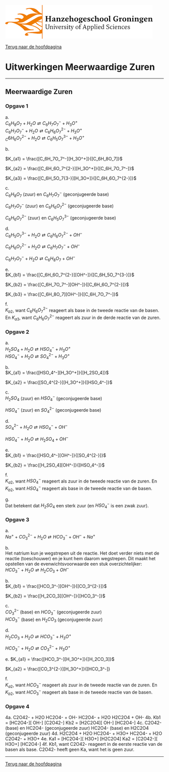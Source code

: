 ![Hanze](../hanze/hanze.png)

[Terug naar de hoofdpagina ](../index.md)

# Uitwerkingen Meerwaardige Zuren

---

## Meerwaardige Zuren

### Opgave 1
a.  
$C_6H_8O_7 + H_2O \rightleftarrows C_6H_7O_7^- + H_3O^+$  
$C_6H_7O_7^- + H_2O \rightleftarrows C_6H_6O_7^{2-} + H_3O^+$  
$_C6H_6O_7^{2-}+ H_2O \rightleftarrows C_6H_5O_7^{3-} + H_3O^+$  

b.  

$K_{a1} = \frac{[C_6H_7O_7^-][H_3O^+]}{[C_6H_8O_7]}$  

$K_{a2} = \frac{[C_6H_6O_7^{2-}][H_3O^+]}{[C_6H_7O_7^-]}$  

$K_{a3} = \frac{[C_6H_5O_7{3-}][H_3O+]}{[C_6H_6O_7^{2-}]}$  


c.  
$C_6H_8O_7$ (zuur) en $C_6H_7O_7^-$ (geconjugeerde base)  

$C_6H_7O_7^-$ (zuur) en $C_6H_6O_7^{2-}$ (geconjugeerde base)  

$C_6H_6O_7^{2-}$ (zuur) en $C_6H_5O_7^{3-}$ (geconjugeerde base)

d.  
$C_6H_5O_7^{3-} + H_2O \rightleftarrows C_6H_6O_7^{2-} + OH^-$  

$C_6H_6O_7^{2-} + H_2O \rightleftarrows C_6H_7O_7^- + OH^-$  

$C_6H_7O_7^- + H_2O \rightleftarrows C_6H_8O_7 + OH^-$  

e.  
$K_{b1} = \frac{[C_6H_6O_7^{2-}][OH^-]}{[C_6H_5O_7^{3-}]}$  

$K_{b2} = \frac{[C_6H_7O_7^-][OH^-]}{[C_6H_6O_7^{2-}]}$  

$K_{b3} = \frac{[C_6H_8O_7][OH^-]}{[C_6H_7O_7^-]}$  

f.  
$K_{b2}$, want $C_6H_6O_7^{2-}$ reageert als base in de tweede reactie van de basen. En $K_{a3}$, want $C_6H_6O_7^{2-}$ reageert als zuur in de derde reactie van de zuren.

### Opgave 2

a.  
$H_2SO_4 + H_2O \rightleftarrows HSO_4^- + H_3O^+$  
$HSO_4^- + H_2O \rightleftarrows SO_4^{2-} + H_3O^+$  

b.  
$K_{a1} = \frac{[HSO_4^-][H_3O^+]}{[H_2SO_4]}$  

$K_{a2} = \frac{[SO_4^{2-}][H_3O^+]}{[HSO_4^-]}$  

c.  
$H_2SO_4$ (zuur) en $HSO_4^-$ (geconjugeerde base)  

$HSO_4^-$ (zuur) en $SO_4^{2-}$ (geconjugeerde base)  

d.  
$SO_4^{2-} + H_2O \rightleftarrows HSO_4^- + OH^-$  

$HSO_4^- + H_2O \rightleftarrows H_2SO_4 + OH^-$  

e.  
$K_{b1} = \frac{[HSO_4^-][OH^-]}{[SO_4^{2-}]}$  

$K_{b2} = \frac{[H_2SO_4][OH^-]}{[HSO_4^-]}$  


f.  
$K_{a2}$, want $HSO_4^-$ reageert als zuur in de tweede reactie van de zuren. En $K_{b2}$, want $HSO_4^-$ reageert als base in de tweede reactie van de basen.  

g.  
Dat betekent dat $H_2SO_4$ een sterk zuur (en $HSO_4^-$ is een zwak zuur).  

### Opgave 3

a.  
$Na^+ + CO_3^{2-} + H_2O \rightleftarrows HCO_ 3^- + OH^- + Na^+$  

b.  
Het natrium kun je wegstrepen uit de reactie. Het doet verder niets met de reactie (toeschouwer) en je kunt hem daarom wegstrepen. Dit maakt het opstellen van de evenwichtsvoorwaarde een stuk overzichtelijker:  
$HCO_3^-+ H_2O \rightleftarrows H_2CO_3 + OH^-$  

b.  
$K_{b1} = \frac{[HCO_3^-][OH^-]}{[CO_3^{2-}]}$  

$K_{b2} = \frac{[H_2CO_3][OH^-]}{[HCO_3^-]}$  

c.  
$CO_3^{2-}$  (base) en $HCO_3^-$ (geconjugeerde zuur)  
$HCO_3^-$ (base) en $H_2CO_3$ (geconjugeerde zuur)  

d.  
$H_2CO_3 + H_2O \rightleftarrows HCO_3^- + H_3O^+$  

$HCO_3^- + H_2O \rightleftarrows CO_3^{2-} + H_3O^+$  

e.
$K_{a1} = \frac{[HCO_3^-][H_3O^+]}{[H_2CO_3]}$  

$K_{a2} = \frac{[CO_3^{2-}][H_3O^+]}{[HCO_3^-]}

f.  
$K_{a2}$, want $HCO_3^-$ reageert als zuur in de tweede reactie van de zuren. En $K_{b2}$, want $HCO_3^-$ reageert als base in de tweede reactie van de basen.  

### Opgave 4

4a. 	C2O42- + H2O			HC2O4- + OH-
	HC2O4- + H2O			H2C2O4 + OH-
4b. 	Kb1 = 	[HC2O4-][ OH-]
		    [C2O42-]
	Kb2 = 	[H2C2O4][ OH-]
		    [HC2O4-]
4c. 	C2O42-  (base) en HC2O4- (geconjugeerde zuur)
	HC2O4-  (base) en H2C2O4 (geconjugeerde zuur)
4d. 	H2C2O4 + H2O			HC2O4- + H3O+
	HC2O4- + H2O			C2O42-   + H3O+
4e. 	Ka1 = 	[HC2O4-][ H3O+]
		       [H2C2O4]
	Ka2 = 	[C2O42-][ H3O+]
		       [HC2O4-]
4f. 	Kb1, want C2O42- reageert in de eerste reactie van de basen als base. C2O42- heeft geen Ka, 	want het is geen zuur. 


--- 

[Terug naar de hoofdpagina ](../index.md)

<script type="text/x-mathjax-config">
  MathJax.Hub.Config({
    tex2jax: {
      inlineMath: [ ['$','$'], ["\\(","\\)"] ],
      processEscapes: true
    }
  });
</script>
    
<script type="text/javascript"
        src="https://cdn.mathjax.org/mathjax/latest/MathJax.js?config=TeX-AMS-MML_HTMLorMML">
</script>